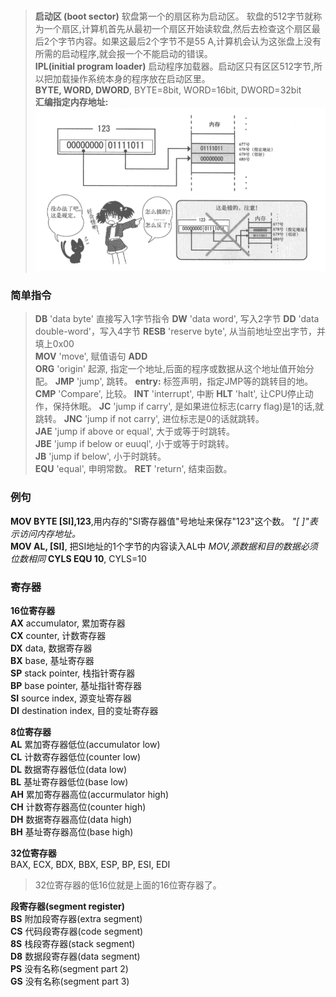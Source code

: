 ### 
> __启动区 (boot sector)__ 软盘第一个的扇区称为启动区。
> 软盘的512字节就称为一个扇区,计算机首先从最初一个扇区开始读软盘,然后去检查这个扇区最后2个字节内容。如果这最后2个字节不是55 A,计算机会认为这张盘上没有所需的启动程序,就会报一个不能启动的错误。  
> __IPL(initial program loader)__ 启动程序加载器。启动区只有区区512字节,所以把加载操作系统本身的程序放在启动区里。  
> __BYTE, WORD, DWORD__, BYTE=8bit, WORD=16bit, DWORD=32bit    
> __汇编指定内存地址:__  
![内存地址指定方式](../Images/memery_rule.png)  


### 简单指令
> __DB__ 'data byte' 直接写入1字节指令
> __DW__ 'data word', 写入2字节
> __DD__ 'data double-word'，写入4字节
> __RESB__ 'reserve byte', 从当前地址空出字节，并填上0x00  
> __MOV__ 'move', 赋值语句
> __ADD__   
> __ORG__ 'origin' 起源, 指定一个地址,后面的程序或数据从这个地址值开始分配。
> __JMP__ 'jump', 跳转。
> __entry:__ 标签声明，指定JMP等的跳转目的地。
> __CMP__ 'Compare', 比较。
> __INT__ 'interrupt', 中断
> __HLT__ 'halt', 让CPU停止动作，保持休眠。
> __JC__ 'jump if carry', 是如果进位标志(carry flag)是1的话,就跳转。
> __JNC__ 'jump if not carry', 进位标志是0的话就跳转。  
> __JAE__ 'jump if above or equal', 大于或等于时跳转。  
> __JBE__ 'jump if below or euuql', 小于或等于时跳转。  
> __JB__ 'jump if below', 小于时跳转。  
> __EQU__ 'equal', 申明常数。 
> __RET__ 'return', 结束函数。  



### 例句  
__MOV BYTE [SI],123__,用内存的"SI寄存器值"号地址来保存"123"这个数。 _"[ ]"表示访问内存地址。_  
__MOV AL, [SI]__, 把SI地址的1个字节的内容读入AL中 _MOV,源数据和目的数据必须位数相同_
__CYLS EQU 10__, CYLS=10  


### 寄存器  
__16位寄存器__  
__AX__ accumulator, 累加寄存器  
__CX__ counter, 计数寄存器  
__DX__ data, 数据寄存器  
__BX__ base, 基址寄存器  
__SP__ stack pointer, 栈指针寄存器  
__BP__ base pointer, 基址指针寄存器  
__SI__ source index, 源变址寄存器  
__DI__ destination index, 目的变址寄存器  

__8位寄存器__  
__AL__ 累加寄存器低位(accumulator low)  
__CL__ 计数寄存器低位(counter low)  
__DL__ 数据寄存器低位(data low)  
__BL__ 基址寄存器低位(base low)  
__AH__ 累加寄存器高位(accurmulator high)  
__CH__ 计数寄存器高位(counter high)  
__DH__ 数据寄存器高位(data high)  
__BH__ 基址寄存器高位(base high)  

__32位寄存器__  
BAX, ECX, BDX, BBX, ESP, BP, ESI, EDI
> 32位寄存器的低16位就是上面的16位寄存器了。  

__段寄存器(segment register)__  
__BS__ 附加段寄存器(extra segment)  
__CS__ 代码段寄存器(code segment)  
__8S__ 栈段寄存器(stack segment)  
__D8__ 数据段寄存器(data segment)  
__PS__ 没有名称(segment part 2)  
__GS__ 没有名称(segment part 3)  
